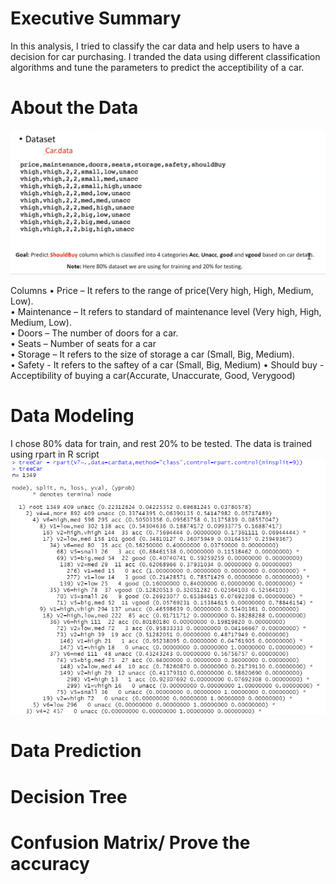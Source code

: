 
# Executive Summary
In this analysis, I tried to classify the car data and help users to have a decision for car purchasing. I tranded the data using different classification algorithms and tune the parameters to predict the acceptibility of a car.

# About the Data
![Test Image 1](images/dataset.PNG)

Columns
•	Price – It refers to the range of price(Very high, High, Medium, Low).<br />
•	Maintenance – It refers to standard of maintenance level (Very high, High, Medium, Low).<br />
•	Doors – The number of doors for a car.<br />
•	Seats – Number of seats for a car<br />
•	Storage – It refers to the size of storage a car (Small, Big, Medium).<br />
•	Safety - It refers to the saftey of a car (Small, Big, Medium)
•	Should buy - Acceptibility of buying a car(Accurate, Unaccurate, Good, Verygood)

# Data Modeling
I chose 80% data for train, and rest 20% to be tested.
The data is trained using rpart in R script
![Test Image 1](images/rpart.PNG)

# Data Prediction

# Decision Tree

# Confusion Matrix/ Prove the accuracy
